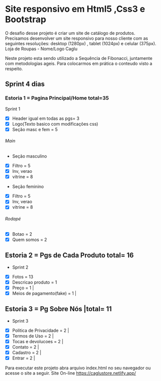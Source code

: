 # Site responsivo em Html5 ,Css3 e Bootstrap

O desafio desse projeto é criar um site de catálogo de produtos. Precisamos desenvolver um site responsivo para nosso cliente com as seguintes resoluções: desktop (1280px) , tablet (1024px) e celular (375px).
Loja de Roupas - Nome/Logo Caglu

Neste projeto esta sendo utilizado a Sequência de Fibonacci, juntamente com metodologias ageis.
Para colocarmos em prática o conteudo visto a respeito.
## Sprint 4 dias
### Estoria 1 = Pagina Principal/Home  total=35

Sprint 1
- [x] Header igual em todas as pgs= 3
- [x] Logo(Texto basico com modificações css)
- [x] Seção masc e fem = 5 
###### Main
- Seção masculino
- [x] Filtro = 5 
- [x] Inv, verao
- [x] vitrine = 8 
- Seção feminino
- [x] Filtro = 5 
- [x] Inv, verao
- [x] vitrine = 8 
###### Rodapé
- [x] Botao = 2 
- [x] Quem somos = 2 

## Estoria 2 = Pgs de Cada Produto  total= 16

- Sprint 2
- [x] Fotos = 13 
- [x] Descricao produto = 1 
- [x] Preço = 1 |
- [x] Meios de pagamento(fake) = 1 |

## Estoria 3 = Pg Sobre Nós |total= 11

- Sprint 3
- [x] Politica de Privacidade = 2 |
- [x] Termos de Uso = 2 |
- [x] Tocas e devolucoes = 2 |
- [x] Contato = 2 |
- [x] Cadastro = 2 |
- [x] Entrar = 2 |

Para executar este projeto abra arquivo index.html no seu navegador ou acesse o site a seguir.
Site On-line https://caglustore.netlify.app/
